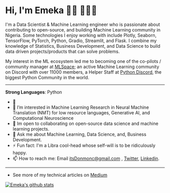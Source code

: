 # Hi, I'm Emeka 👋🏾 👩🏾‍💻

<!--
<img src="https://raw.githubusercontent.com/M0nica/M0nica/master/gh-header-image-cropped.png" alt="banner that says Monica Powell - software engineer, content creator and community organizer alongside a cartoon illustration of Monica"> -->
I'm a Data Scientist & Machine Learning engineer who is passionate about contributing to open-source, and building Machine Learning community in Nigeria. Some technologies I enjoy working with include Plotly, Seaborn, TensorFlow, PyTorch, Python, Gradio, Streamlit, and Flask. I combine my knowledge of Statistics, Business Development, and Data Science to build data driven projects/products that can solve problems.

My interest in the ML ecosystem led me to becoming one of the co-pilots / community manager at <a href="https://twitter.com/mlspace_co/">MLSpace</a>; an active Machine Learning community on Discord with over 11000 members, a Helper Staff at [Python Discord](https://PythonDiscord.com), the biggest Python Community in the world.

------------

**Strong Languages**: Python
  
- 🔭 
- 🌱 I’m interested in Machine Learning Research in Neural Machine Translation (NMT) for low resource languages, Generative AI, and Computational Neuroscience
- 👯 Im open to collaborating on open-source data science and machine learning projects.
- 💬 Ask me about Machine Learning, Data Science, and, Business Development.
- ⚡ Fun fact: I'm a Libra cool-head whose self-will is to be ridiculously happy.
- 📫 How to reach me: Email itsDonmonc@gmail.com , [Twitter](https://twitter.com/itsDonmonc), [Linkedin](https://www.linkedin.com/in/Donmonc).

--------------

- See more of my technical articles on [Medium](https://medium.com/@itsdonmonc)

[![Emeka's github stats](https://github-readme-stats.vercel.app/api?username=donmonc&show_icons=true&title_color=fff&icon_color=79ff97&text_color=9f9f9f&bg_color=151515)](https://github.com/donmonc/)
